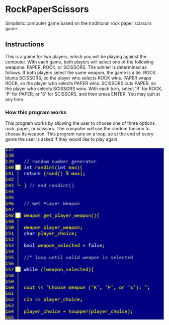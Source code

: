 # RockPaperScissors
Simplistic computer game based on the traditional rock paper scissors game.

## Instructions 
This is a game for two players, which you will be playing
against the computer.  With each game, both players will
select one of the following weapons: PAPER, ROCK, or SCISSORS.
The winner is determined as follows:
If both players select the same weapon, the game is a tie.
ROCK blunts SCISSORS, so the player who selects ROCK wins.
PAPER wraps ROCK, so the player who selects PAPER wins.
SCISSORS cuts PAPER, so the player who selects SCISSORS wins.
With each turn, select 'R' for ROCK, 'P' for PAPER, or 'S' for
SCISSORS, and then press ENTER.  You may quit at any time.


### How this program works
This program works by allowing the user to choose one of three options, rock, paper, or scissors. The computer will use the random funcion to choose its weapon. This program runs on a loop, so at the end of every game the user is asked if they would like to play again.

####

![alt text](Screenshots/Capture2.PNG)
